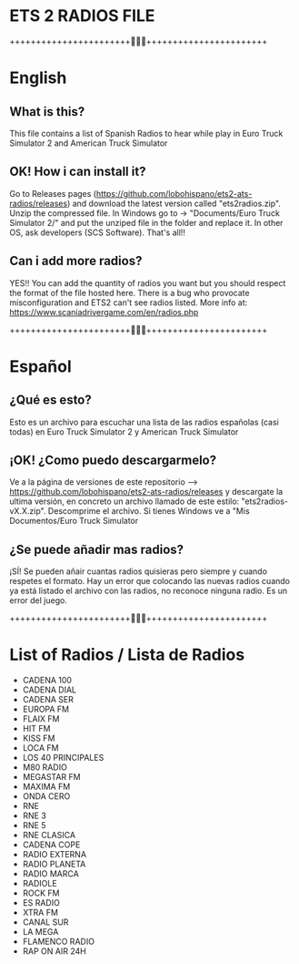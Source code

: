 # ETS 2 RADIOS FILE
+++++++++++++++++++++++🐾🐺🐾+++++++++++++++++++++++
# English
## What is this?
This file contains a list of Spanish Radios to hear while play in Euro Truck Simulator 2 and American Truck Simulator

## OK! How i can install it?
Go to Releases pages (https://github.com/lobohispano/ets2-ats-radios/releases) and download the latest version called "ets2radios.zip". Unzip the compressed file. In Windows go to -> "Documents/Euro Truck Simulator 2/" and put the unziped file in the folder and replace it. In other OS, ask developers (SCS Software). That's all!!

## Can i add more radios?
YES!! You can add the quantity of radios you want but you should respect the format of the file hosted here. There is a bug who provocate misconfiguration and ETS2 can't see radios listed. More info at: https://www.scaniadrivergame.com/en/radios.php

+++++++++++++++++++++++🐾🐺🐾+++++++++++++++++++++++
# Español
## ¿Qué es esto?
Esto es un archivo para escuchar una lista de las radios españolas (casi todas) en Euro Truck Simulator 2 y American Truck Simulator 

## ¡OK! ¿Como puedo descargarmelo?
Ve a la página de versiones de este repositorio --> https://github.com/lobohispano/ets2-ats-radios/releases y descargate la ultima versión, en concreto un archivo llamado de este estilo: "ets2radios-vX.X.zip". Descomprime el archivo. Si tienes Windows ve a "Mis Documentos/Euro Truck Simulator

## ¿Se puede añadir mas radios?
¡SÍ! Se pueden añair cuantas radios quisieras pero siempre y cuando respetes el formato. Hay un error que colocando las nuevas radios cuando ya está listado el archivo con las radios, no reconoce ninguna radio. Es un error del juego.


+++++++++++++++++++++++🐾🐺🐾+++++++++++++++++++++++
# List of Radios / Lista de Radios
- CADENA 100
- CADENA DIAL 
- CADENA SER 
- EUROPA FM 
- FLAIX FM
- HIT FM 
- KISS FM 
- LOCA FM 
- LOS 40 PRINCIPALES 
- M80 RADIO 
- MEGASTAR FM 
- MAXIMA FM 
- ONDA CERO 
- RNE 
- RNE 3 
- RNE 5 
- RNE CLASICA 
- CADENA COPE 
- RADIO EXTERNA 
- RADIO PLANETA
- RADIO MARCA
- RADIOLE 
- ROCK FM 
- ES RADIO
- XTRA FM
- CANAL SUR
- LA MEGA
- FLAMENCO RADIO
- RAP ON AIR 24H
